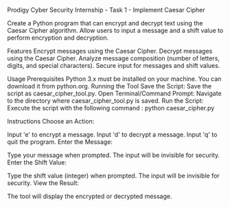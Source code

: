 Prodigy Cyber Security Internship - Task 1 - Implement Caesar Cipher

Create a Python program that can encrypt and decrypt text using the Caesar Cipher algorithm. Allow users to input a message and a shift value to perform encryption and decryption.

Features
Encrypt messages using the Caesar Cipher.
Decrypt messages using the Caesar Cipher.
Analyze message composition (number of letters, digits, and special characters).
Secure input for messages and shift values.



Usage
Prerequisites
Python 3.x must be installed on your machine. You can download it from python.org.
Running the Tool
Save the Script: Save the script as caesar_cipher_tool.py.
Open Terminal/Command Prompt: Navigate to the directory where caesar_cipher_tool.py is saved.
Run the Script: Execute the script with the following command :
python caesar_cipher.py



Instructions
Choose an Action:

Input 'e' to encrypt a message.
Input 'd' to decrypt a message.
Input 'q' to quit the program.
Enter the Message:

Type your message when prompted. The input will be invisible for security.
Enter the Shift Value:

Type the shift value (integer) when prompted. The input will be invisible for security.
View the Result:

The tool will display the encrypted or decrypted message.
